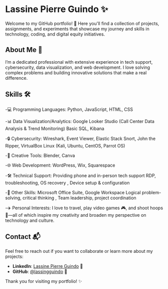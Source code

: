 # Lassine Pierre Guindo ✨

Welcome to my GitHub portfolio! 🚀 Here you'll find a collection of projects, assignments, and experiments that showcase my journey and skills in technology, coding, and digital equity initiatives.

## About Me 🌟

I’m a dedicated professional with extensive experience in tech support, cybersecurity, data visualization, and web development. I love solving complex problems and building innovative solutions that make a real difference.

## Skills 🛠️

-💻 Programming Languages: Python, JavaScript, HTML, CSS

-📊 Data Visualization/Analytics: Google Looker Studio (Call Center Data Analysis & Trend Monitoring)
Basic SQL, Kibana

-🔒 Cybersecurity: Wireshark, Event Viewer, Elastic Stack
Snort, John the Ripper, VirtualBox
Linux (Kali, Ubuntu, CentOS, Parrot OS)

-🎨 Creative Tools: Blender, Canva

-🌐 Web Development: WordPress, Wix, Squarespace

-🛠️ Technical Support: Providing phone and in-person tech support
RDP, troubleshooting, OS recovery , Device setup & configuration

-🧠 Other Skills: Microsoft Office Suite, Google Workspace
Logical problem-solving, critical thinking , Team leadership, project coordination

-✈️ Personal Interests: I love to travel, play video games 🎮, and shoot hoops 🏀—all of which inspire my creativity and broaden my perspective on technology and culture.

## Contact 📬

Feel free to reach out if you want to collaborate or learn more about my projects:
- **LinkedIn**: [Lassine Pierre Guindo](https://www.linkedin.com/in/lassine-pierre-guindo-541a70239/) 🔗
- **GitHub**: [@lassingguindo](https://github.com/lassingguindo) 🐙

Thank you for visiting my portfolio! ✨
